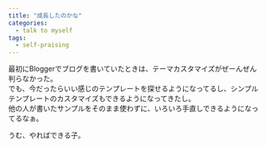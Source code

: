```yaml
---
title: "成長したのかな"
categories:
  - talk to myself
tags:
  - self-praising
---
```

最初にBloggerでブログを書いていたときは、テーマカスタマイズがぜーんぜん判らなかった。  
でも、今だったらいい感じのテンプレートを探せるようになってるし、シンプルテンプレートのカスタマイズもできるようになってきたし。  
他の人が書いたサンプルをそのまま使わずに、いろいろ手直しできるようになってるなぁ。

うむ、やればできる子。